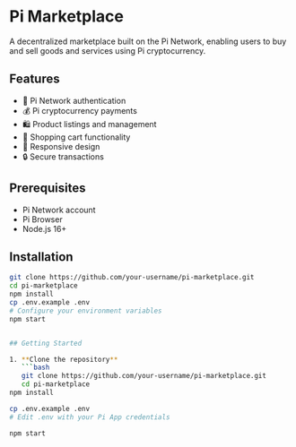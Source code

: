 # Pi Marketplace

A decentralized marketplace built on the Pi Network, enabling users to buy and sell goods and services using Pi cryptocurrency.

## Features

- 🔐 Pi Network authentication
- 💰 Pi cryptocurrency payments
- 🛍️ Product listings and management
- 🛒 Shopping cart functionality
- 📱 Responsive design
- 🔒 Secure transactions

## Prerequisites

- Pi Network account
- Pi Browser
- Node.js 16+

## Installation

```bash
git clone https://github.com/your-username/pi-marketplace.git
cd pi-marketplace
npm install
cp .env.example .env
# Configure your environment variables
npm start


## Getting Started

1. **Clone the repository**
   ```bash
   git clone https://github.com/your-username/pi-marketplace.git
   cd pi-marketplace
npm install

cp .env.example .env
# Edit .env with your Pi App credentials

npm start
